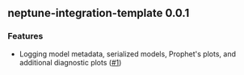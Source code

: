 ## neptune-integration-template 0.0.1

### Features
- Logging model metadata, serialized models, Prophet's plots, and additional diagnostic plots ([#1](https://github.com/neptune-ai/neptune-prophet/pull/1))
